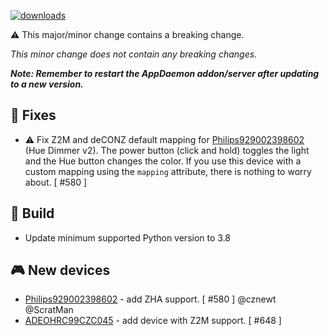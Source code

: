 [![downloads](https://img.shields.io/github/downloads/xaviml/controllerx/VERSION_TAG/total?style=for-the-badge)](http://github.com/xaviml/controllerx/releases/VERSION_TAG)

:warning: This major/minor change contains a breaking change.

_This minor change does not contain any breaking changes._

**_Note: Remember to restart the AppDaemon addon/server after updating to a new version._**

<!--
## :pencil2: Features
-->

## :hammer: Fixes

- :warning: Fix Z2M and deCONZ default mapping for [Philips929002398602](https://BASE_URL/controllerx/controllers/Philips929002398602) (Hue Dimmer v2). The power button (click and hold) toggles the light and the Hue button changes the color. If you use this device with a custom mapping using the `mapping` attribute, there is nothing to worry about. [ #580 ]

<!--
## :clock2: Performance
-->

<!--
## :scroll: Docs
-->

## :wrench: Build

- Update minimum supported Python version to 3.8

## :video_game: New devices

- [Philips929002398602](https://BASE_URL/controllerx/controllers/Philips929002398602) - add ZHA support. [ #580 ] @cznewt @ScratMan
- [ADEOHRC99CZC045](https://BASE_URL/controllerx/controllers/ADEOHRC99CZC045) - add device with Z2M support. [ #648 ]
